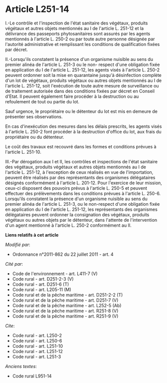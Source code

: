 # Article L251-14

I.-Le contrôle et l'inspection de l'état sanitaire des végétaux, produits végétaux et autres objets mentionnés au I de
l'article L. 251-12 et la délivrance des passeports phytosanitaires sont assurés par les agents mentionnés à l'article L.
250-2 ou par toute autre personne désignée par l'autorité administrative et remplissant les conditions de qualification
fixées par décret. 

II.-Lorsqu'ils constatent la présence d'un organisme nuisible au sens du premier alinéa de l'article L. 251-3 ou le non-
respect d'une obligation fixée en application du I de l'article L. 251-12, les agents visés à l'article L. 250-2 peuvent
ordonner soit la mise en quarantaine jusqu'à désinfection complète d'un lot de végétaux, produits végétaux ou autres objets
mentionnés au I de l'article L. 251-12, soit l'exécution de toute autre mesure de surveillance ou de traitement autorisée
dans des conditions fixées par décret en Conseil d'Etat. Il peuvent également faire procéder à la destruction ou au
refoulement de tout ou partie du lot. 

Sauf urgence, le propriétaire ou le détenteur du lot est mis en demeure de présenter ses observations. 

En cas d'inexécution des mesures dans les délais prescrits, les agents visés à l'article L. 250-2 font procéder à la
destruction d'office du lot, aux frais du propriétaire ou du détenteur. 

Le coût des travaux est recouvré dans les formes et conditions prévues à l'article L. 251-10. 

III.-Par dérogation aux I et II, les contrôles et inspections de l'état sanitaire des végétaux, produits végétaux et autres
objets mentionnés au I de l'article L. 251-12, à l'exception de ceux réalisés en vue de l'importation, peuvent être réalisés
par des représentants des organismes délégataires désignés conformément à l'article L. 201-12. Pour l'exercice de leur
mission, ceux-ci disposent des pouvoirs prévus à l'article L. 250-5 et peuvent effectuer des prélèvements dans les conditions
prévues à l'article L. 250-6. Lorsqu'ils constatent la présence d'un organisme nuisible au sens du premier alinéa de
l'article L. 251-3, ou le non-respect d'une obligation fixée en application du I de l'article L. 251-12, les représentants
des organismes délégataires peuvent ordonner la consignation des végétaux, produits végétaux ou autres objets par le
détenteur, dans l'attente de l'intervention d'un agent mentionné à l'article L. 250-2 conformément au II.

**Liens relatifs à cet article**

_Modifié par_:

  - Ordonnance n°2011-862 du 22 juillet 2011 - art. 4

_Cité par_:

  - Code de l'environnement - art. L411-7 (V)
  - Code rural - art. D251-2-3 (V)
  - Code rural - art. D251-6 (T)
  - Code rural - art. L205-11 (M)
  - Code rural et de la pêche maritime - art. D251-2-2 (T)
  - Code rural et de la pêche maritime - art. D251-7 (V)
  - Code rural et de la pêche maritime - art. L252-5 (Ab)
  - Code rural et de la pêche maritime - art. R251-8 (V)
  - Code rural et de la pêche maritime - art. R251-9 (V)

_Cite_:

  - Code rural - art. L250-2
  - Code rural - art. L250-6
  - Code rural - art. L251-10
  - Code rural - art. L251-12
  - Code rural - art. L251-3

_Anciens textes_:

  - Code rural L951-14
